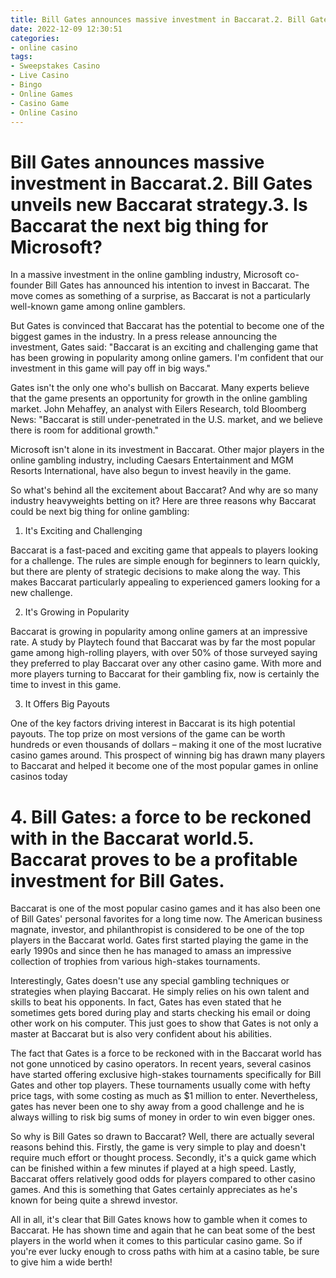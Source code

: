 ```yaml
---
title: Bill Gates announces massive investment in Baccarat.2. Bill Gates unveils new Baccarat strategy.3. Is Baccarat the next big thing for Microsoft
date: 2022-12-09 12:30:51
categories:
- online casino
tags:
- Sweepstakes Casino
- Live Casino
- Bingo
- Online Games
- Casino Game
- Online Casino
---
```



#  Bill Gates announces massive investment in Baccarat.2. Bill Gates unveils new Baccarat strategy.3. Is Baccarat the next big thing for Microsoft?

In a massive investment in the online gambling industry, Microsoft co-founder Bill Gates has announced his intention to invest in Baccarat. The move comes as something of a surprise, as Baccarat is not a particularly well-known game among online gamblers.

But Gates is convinced that Baccarat has the potential to become one of the biggest games in the industry. In a press release announcing the investment, Gates said: "Baccarat is an exciting and challenging game that has been growing in popularity among online gamers. I'm confident that our investment in this game will pay off in big ways."

Gates isn't the only one who's bullish on Baccarat. Many experts believe that the game presents an opportunity for growth in the online gambling market. John Mehaffey, an analyst with Eilers Research, told Bloomberg News: "Baccarat is still under-penetrated in the U.S. market, and we believe there is room for additional growth."

Microsoft isn't alone in its investment in Baccarat. Other major players in the online gambling industry, including Caesars Entertainment and MGM Resorts International, have also begun to invest heavily in the game.

So what's behind all the excitement about Baccarat? And why are so many industry heavyweights betting on it? Here are three reasons why Baccarat could be next big thing for online gambling:

1. It's Exciting and Challenging

Baccarat is a fast-paced and exciting game that appeals to players looking for a challenge. The rules are simple enough for beginners to learn quickly, but there are plenty of strategic decisions to make along the way. This makes Baccarat particularly appealing to experienced gamers looking for a new challenge.

2. It's Growing in Popularity

Baccarat is growing in popularity among online gamers at an impressive rate. A study by Playtech found that Baccarat was by far the most popular game among high-rolling players, with over 50% of those surveyed saying they preferred to play Baccarat over any other casino game. With more and more players turning to Baccarat for their gambling fix, now is certainly the time to invest in this game.

3. It Offers Big Payouts

One of the key factors driving interest in Baccarat is its high potential payouts. The top prize on most versions of the game can be worth hundreds or even thousands of dollars – making it one of the most lucrative casino games around. This prospect of winning big has drawn many players to Baccarat and helped it become one of the most popular games in online casinos today

# 4. Bill Gates: a force to be reckoned with in the Baccarat world.5. Baccarat proves to be a profitable investment for Bill Gates.

Baccarat is one of the most popular casino games and it has also been one of Bill Gates' personal favorites for a long time now. The American business magnate, investor, and philanthropist is considered to be one of the top players in the Baccarat world. Gates first started playing the game in the early 1990s and since then he has managed to amass an impressive collection of trophies from various high-stakes tournaments.

Interestingly, Gates doesn't use any special gambling techniques or strategies when playing Baccarat. He simply relies on his own talent and skills to beat his opponents. In fact, Gates has even stated that he sometimes gets bored during play and starts checking his email or doing other work on his computer. This just goes to show that Gates is not only a master at Baccarat but is also very confident about his abilities.

The fact that Gates is a force to be reckoned with in the Baccarat world has not gone unnoticed by casino operators. In recent years, several casinos have started offering exclusive high-stakes tournaments specifically for Bill Gates and other top players. These tournaments usually come with hefty price tags, with some costing as much as $1 million to enter. Nevertheless, gates has never been one to shy away from a good challenge and he is always willing to risk big sums of money in order to win even bigger ones.

So why is Bill Gates so drawn to Baccarat? Well, there are actually several reasons behind this. Firstly, the game is very simple to play and doesn't require much effort or thought process. Secondly, it's a quick game which can be finished within a few minutes if played at a high speed. Lastly, Baccarat offers relatively good odds for players compared to other casino games. And this is something that Gates certainly appreciates as he's known for being quite a shrewd investor.

All in all, it's clear that Bill Gates knows how to gamble when it comes to Baccarat. He has shown time and again that he can beat some of the best players in the world when it comes to this particular casino game. So if you're ever lucky enough to cross paths with him at a casino table, be sure to give him a wide berth!